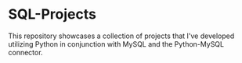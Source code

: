 # SQL-Projects
This repository showcases a collection of projects that I've developed utilizing Python in conjunction with MySQL and the Python-MySQL connector.
